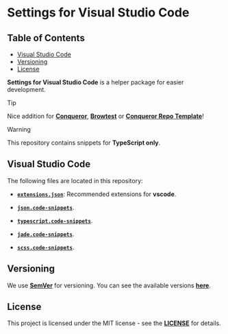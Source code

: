 # Settings for Visual Studio Code

## Table of Contents

-   [Visual Studio Code](#visual-studio-code)
-   [Versioning](#versioning)
-   [License](#license)

**Settings for Visual Studio Code** is a helper package for easier development.

> [!TIP]
> Nice addition for [**Conqueror**](https://github.com/Conqueror-Site-Builder/conqueror),
> [**Browtest**](https://github.com/Conqueror-Site-Builder/browtest)
> or [**Conqueror Repo Template**](https://github.com/Conqueror-Site-Builder/conqueror-repo-template)!
<!-- > [**ArchUI**](https://github.com/Conqueror-Site-Builder/arch-ui), -->

> [!WARNING]
> This repository contains snippets for **TypeScript only**.

## Visual Studio Code

The following files are located in this repository:

-   [**`extensions.json`**](https://github.com/Conqueror-Site-Builder/.helpers/blob/main/.vscode/extensions.json):
    Recommended extensions for **vscode**.

-   [**`json.code-snippets`**](https://github.com/Conqueror-Site-Builder/.helpers/blob/main/.vscode/json.code-snippets).

-   [**`typescript.code-snippets`**](https://github.com/Conqueror-Site-Builder/.helpers/blob/main/.vscode/typescript.code-snippets).

-   [**`jade.code-snippets`**](https://github.com/Conqueror-Site-Builder/.helpers/blob/main/.vscode/jade.code-snippets).

-   [**`scss.code-snippets`**](https://github.com/Conqueror-Site-Builder/.helpers/blob/main/.vscode/scss.code-snippets).

    <!-- > If you are going to use snippets of scss functions or mixins then
    > you need to install the [**ArchUI**](https://github.com/Conqueror-Site-Builder/arch-ui) Library. -->

## Versioning

We use [**SemVer**](https://semver.org) for versioning.
You can see the available versions
[**here**](https://github.com/Conqueror-Site-Builder/conqueror-repo-template/tags).

## License

This project is licensed under the MIT license - see the
[**LICENSE**](LICENSE) for details.
